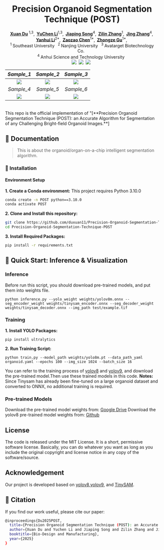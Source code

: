 <h1 align="center">Precision Organoid Segmentation Technique (POST)</h1>

<div align='center'>
    <a href='https://scholar.google.com' target='_blank'><strong>Xuan Du</strong></a><sup> 1,3</sup>,&thinsp;
    <a href='https://scholar.google.com' target='_blank'><strong>YuChen Li</strong></a><sup>1,3</sup>,&thinsp;
    <a href='https://scholar.google.com' target='_blank'><strong>Jiaping Song</strong></a><sup>4</sup>,&thinsp;
    <a href='https://scholar.google.com' target='_blank'><strong>Zilin Zhang</strong></a><sup>1</sup>,&thinsp;
    <a href='https://scholar.google.com' target='_blank'><strong>Jing Zhang</strong></a><sup>4</sup>,&thinsp;
    <a href='https://scholar.google.com' target='_blank'><strong>Yanhui Li</strong></a><sup>2*</sup>,&thinsp;
    <a href='https://scholar.google.com' target='_blank'><strong>Zaozao Chen</strong></a><sup>1*</sup>,&thinsp;
    <a href='https://scholar.google.com' target='_blank'><strong>Zhongze Gu</strong></a><sup>1*</sup>,&thinsp;
</div>

<div align='center'>
    <sup>1 </sup>Southeast University&ensp;  <sup>2 </sup>Nanjing University&ensp;  <sup>3 </sup>Avatarget Biotechnology Co.&ensp;  <br/> <sup>4 </sup>Anhui Science and Technology University&ensp;
    <br />
</div>
<div align="center" style="display: flex; justify-content: center; flex-wrap: wrap;">
  <a href='https://www.sciopen.com/article/pdf/10.26599/AIR.2024.9150'><img src='https://img.shields.io/badge/Journal-Paper-red'></a>&ensp;
  <a href='https://arxiv.org/pdf/2401.'><img src='https://img.shields.io/badge/arXiv-Paper-green'></a>&ensp;
  <a href='LICENSE'><img src='https://img.shields.io/badge/License-MIT-blue'></a>&ensp;
</div>

|            *Sample_1*            |             *Sample_2*            |             *Sample_3*            |
| :------------------------------: | :-------------------------------: | :-------------------------------: |
| <img src="https://drive.google.com/uc?id=19ShmEUc_lpIKASy6zUq5F89q3HRsdfvr" /> |  <img src="https://drive.google.com/uc?id=1tJEwPgfiK18r34n_qronNpuQhjd20NhV" /> |  <img src="https://drive.google.com/uc?id=1KtoevItyasK2samFIE0RfrQQ7cHo0QBZ" /> |
|            *Sample_4*            |             *Sample_5*            |             *Sample_6*            |
| <img src="https://drive.google.com/uc?id=1I5UW-xzCLMQD0IhlRwdCHqz8nFMxUa8X" /> |  <img src="https://drive.google.com/uc?id=1BbR6YjzI8xKwCQL-t-5pul5PcLRrJNrs" /> |  <img src="https://drive.google.com/uc?id=1puGcK3elZ3__nfKTa2iVcMajLhLaG1qQ" /> |
<br/>
This repo is the official implementation of "[**Precision Organoid Segmentation Technique (POST): an Accurate Algorithm for Segmentation of any Challenging Bright-field Organoid Images.**]

## 📑 Documentation 
> This is about the organoid/organ-on-a-chip intelligent segmentation algorithm.

### 🚀 Installation 

#### Environment Setup
**1. Create a Conda environment:**
This project requires Python 3.10.0
```bash
conda create -n POST python==3.10.0
conda activate POST
```
**2. Clone and Install this repository:**
```bash
git clone https://github.com/duxuan11/Precision-Organoid-Segmentation-Technique-POST.git
cd Precision-Organoid-Segmentation-Technique-POST
```

**3. Install Required Packages:**
```bash
pip install -r requirements.txt
```

## 🚀 Quick Start: Inference & Visualization

### Inference
Before run this script, you should download pre-trained models, and put them into weights file. 
```shell
python inference.py --yolo_weight weights/yolov8m.onnx --seg_encoder_weight weights/tinysam_encoder.onnx --seg_decoder_weight weights/tinysam_decoder.onnx --img_path test/example.tif
```
### Training
**1. Install YOLO Packages:**
```shell
pip install ultralytics
```
**2. Run Training Script:**
```shell
python train.py --model_path weights/yolo8m.pt --data_path_yaml organoid.yaml --epochs 100 --img_size 1024 --batch_size 16
```
You can refer to the training process of [yolov8](https://github.com/ultralytics/ultralytics) and [yolov9](https://github.com/WongKinYiu/yolov9), and download the pre-trained model.Then use these trained models in this code.
**Notes:** Since Tinysam has already been fine-tuned on a large organoid dataset and converted to ONNX, no additional training is required.
### Pre-trained Models
Download the pre-trained model weights from: [Google Drive](https://drive.google.com/drive/folders/1-Dd-zFxHM2GfprqbEv2Tv0_mLNu88SuW?usp=sharing)
Download the yolov8 pre-trained model weights from: [Github](https://docs.ultralytics.com/zh/models/yolov8/#performance-metrics)
## License
The code is released under the MIT License. It is a short, permissive software license. Basically, you can do whatever you want as long as you include the original copyright and license notice in any copy of the software/source.

## Acknowledgement
Our project is developed based on [yolov8](https://github.com/ultralytics/ultralytics),[yolov9](https://github.com/WongKinYiu/yolov9), and [TinySAM](https://github.com/xinghaochen/TinySAM).

## 📖 Citation

If you find our work useful, please cite our paper:
```bash
@inproceedings{Du2025POST,
  title={Precision Organoid Segmentation Technique (POST): an Accurate Algorithm for Segmentation of any Challenging Organoids.},
  author={Xuan Du and Yuchen Li and Jiaping Song and Zilin Zhang and Jing Zhang and Yanhui Li and Zaozao Chen and Zhongze Gu},
  booktitle={Bio-Design and Manufacturing},
  year={2025}
}
```